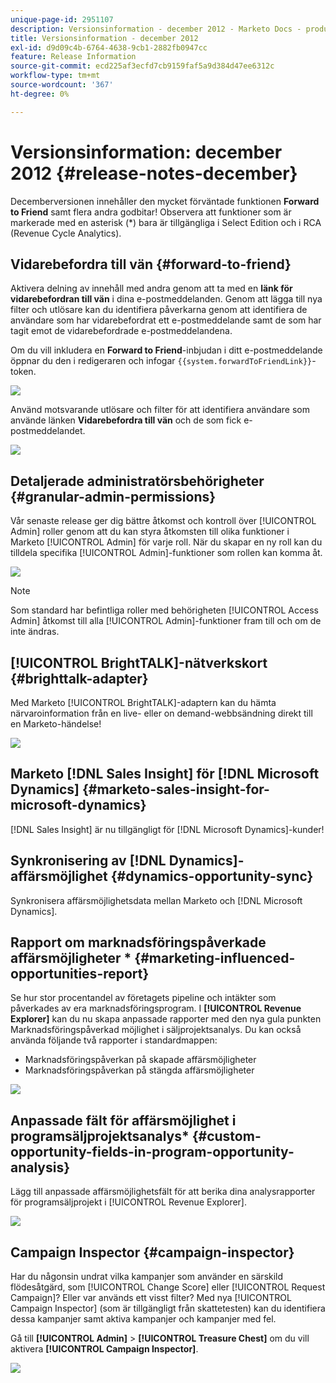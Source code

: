 ```yaml
---
unique-page-id: 2951107
description: Versionsinformation - december 2012 - Marketo Docs - produktdokumentation
title: Versionsinformation - december 2012
exl-id: d9d09c4b-6764-4638-9cb1-2882fb0947cc
feature: Release Information
source-git-commit: ecd225af3ecfd7cb9159faf5a9d384d47ee6312c
workflow-type: tm+mt
source-wordcount: '367'
ht-degree: 0%

---
```


# Versionsinformation: december 2012 {#release-notes-december}

Decemberversionen innehåller den mycket förväntade funktionen **Forward to Friend** samt flera andra godbitar! Observera att funktioner som är markerade med en asterisk (&#42;) bara är tillgängliga i Select Edition och i RCA (Revenue Cycle Analytics).

## Vidarebefordra till vän {#forward-to-friend}

Aktivera delning av innehåll med andra genom att ta med en **länk för vidarebefordran till vän** i dina e-postmeddelanden. Genom att lägga till nya filter och utlösare kan du identifiera påverkarna genom att identifiera de användare som har vidarebefordrat ett e-postmeddelande samt de som har tagit emot de vidarebefordrade e-postmeddelandena.

Om du vill inkludera en **Forward to Friend**-inbjudan i ditt e-postmeddelande öppnar du den i redigeraren och infogar `{{system.forwardToFriendLink}}`-token.

![](assets/image2014-9-23-10-3a50-3a45.png)

Använd motsvarande utlösare och filter för att identifiera användare som använde länken **Vidarebefordra till vän** och de som fick e-postmeddelandet.

![](assets/image2014-9-23-10-3a50-3a56.png)

## Detaljerade administratörsbehörigheter {#granular-admin-permissions}

Vår senaste release ger dig bättre åtkomst och kontroll över [!UICONTROL Admin] roller genom att du kan styra åtkomsten till olika funktioner i Marketo [!UICONTROL Admin] för varje roll. När du skapar en ny roll kan du tilldela specifika [!UICONTROL Admin]-funktioner som rollen kan komma åt.

![](assets/image2014-9-23-10-3a51-3a18.png)

>[!NOTE]
>
>Som standard har befintliga roller med behörigheten [!UICONTROL Access Admin] åtkomst till alla [!UICONTROL Admin]-funktioner fram till och om de inte ändras.

## [!UICONTROL BrightTALK]-nätverkskort {#brighttalk-adapter}

Med Marketo [!UICONTROL BrightTALK]-adaptern kan du hämta närvaroinformation från en live- eller on demand-webbsändning direkt till en Marketo-händelse!

![](assets/image2014-9-23-10-3a51-3a31.png)

## Marketo [!DNL Sales Insight] för [!DNL Microsoft Dynamics] {#marketo-sales-insight-for-microsoft-dynamics}

[!DNL Sales Insight] är nu tillgängligt för [!DNL Microsoft Dynamics]-kunder!

## Synkronisering av [!DNL Dynamics]-affärsmöjlighet {#dynamics-opportunity-sync}

Synkronisera affärsmöjlighetsdata mellan Marketo och [!DNL Microsoft Dynamics].

## Rapport om marknadsföringspåverkade affärsmöjligheter &#42; {#marketing-influenced-opportunities-report}

Se hur stor procentandel av företagets pipeline och intäkter som påverkades av era marknadsföringsprogram. I **[!UICONTROL Revenue Explorer]** kan du nu skapa anpassade rapporter med den nya gula punkten Marknadsföringspåverkad möjlighet i säljprojektsanalys. Du kan också använda följande två rapporter i standardmappen:

* Marknadsföringspåverkan på skapade affärsmöjligheter
* Marknadsföringspåverkan på stängda affärsmöjligheter

![](assets/image2014-9-23-10-3a52-3a11.png)

## Anpassade fält för affärsmöjlighet i programsäljprojektsanalys&#42; {#custom-opportunity-fields-in-program-opportunity-analysis}

Lägg till anpassade affärsmöjlighetsfält för att berika dina analysrapporter för programsäljprojekt i [!UICONTROL Revenue Explorer].

![](assets/image2014-9-23-10-3a52-3a23.png)

## Campaign Inspector {#campaign-inspector}

Har du någonsin undrat vilka kampanjer som använder en särskild flödesåtgärd, som [!UICONTROL Change Score] eller [!UICONTROL Request Campaign]? Eller var används ett visst filter? Med nya [!UICONTROL Campaign Inspector] (som är tillgängligt från skattetesten) kan du identifiera dessa kampanjer samt aktiva kampanjer och kampanjer med fel.

Gå till **[!UICONTROL Admin]** > **[!UICONTROL Treasure Chest]** om du vill aktivera **[!UICONTROL Campaign Inspector]**.

![](assets/image2014-9-23-10-3a52-3a39.png)
